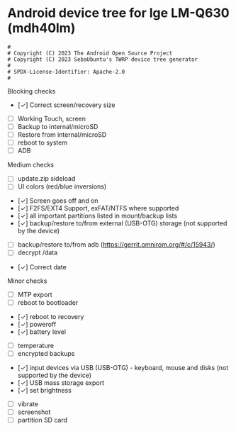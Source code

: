 # Android device tree for lge LM-Q630 (mdh40lm)

```
#
# Copyright (C) 2023 The Android Open Source Project
# Copyright (C) 2023 SebaUbuntu's TWRP device tree generator
#
# SPDX-License-Identifier: Apache-2.0
#
```

Blocking checks
- [✓] Correct screen/recovery size
- [ ] Working Touch, screen
- [ ] Backup to internal/microSD
- [ ] Restore from internal/microSD
- [ ] reboot to system
- [ ] ADB

Medium checks
- [ ] update.zip sideload
- [ ] UI colors (red/blue inversions)
- [✓] Screen goes off and on
- [✓] F2FS/EXT4 Support, exFAT/NTFS where supported
- [✓] all important partitions listed in mount/backup lists
- [✓] backup/restore to/from external (USB-OTG) storage (not supported by the device)
- [ ] backup/restore to/from adb (https://gerrit.omnirom.org/#/c/15943/)
- [ ] decrypt /data
- [✓] Correct date

Minor checks
- [ ] MTP export
- [ ] reboot to bootloader
- [✓] reboot to recovery
- [✓] poweroff
- [✓] battery level
- [ ] temperature
- [ ] encrypted backups
- [✓] input devices via USB (USB-OTG) - keyboard, mouse and disks (not supported by the device)
- [✓] USB mass storage export
- [✓] set brightness
- [ ] vibrate
- [ ] screenshot
- [ ] partition SD card
